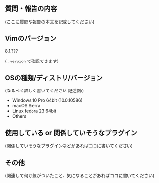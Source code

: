 ## 質問・報告の内容

(ここに質問や報告の本文を記載してください)

## Vimのバージョン

8.1.???

( `:version` で確認できます)

## OSの種類/ディストリ/バージョン

(なるべく詳しく書いてください 記述例:)

*   Windows 10 Pro 64bit (10.0.10586)
*   macOS Sierra
*   Linux fedora 23 64bit
*   Others

## 使用している or 関係していそうなプラグイン

(関係していそうなプラグインなどがあればココに書いてください)

## その他

(関連して何か気がついたこと、気になることがあればココに書いてください)
